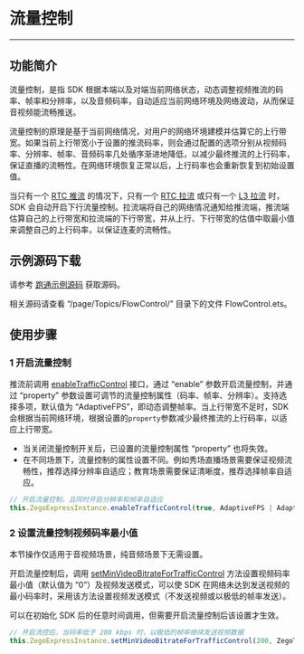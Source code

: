 # 流量控制

---

## 功能简介

流量控制，是指 SDK 根据本端以及对端当前网络状态，动态调整视频推流的码率、帧率和分辨率，以及音频码率，自动适应当前网络环境及网络波动，从而保证音视频能流畅推送。

流量控制的原理是基于当前网络情况，对用户的网络环境建模并估算它的上行带宽。如果当前上行带宽小于设置的推流码率，则会通过配置的选项分别从视频码率、分辨率、帧率、音频码率几处循序渐进地降低，以减少最终推流的上行码率，保证直播的流畅性。在网络环境恢复正常以后，上行码率也会重新恢复到初始设置值。

当只有一个 [RTC 推流](/glossary/term-explanation#rtc-推流) 的情况下，只有一个 [RTC 拉流](/glossary/term-explanation#rtc-推流) 或只有一个 [L3 拉流](/glossary/term-explanation#拉流) 时，SDK 会自动开启下行流量控制。拉流端将自己的网络情况通知给推流端，推流端估算自己的上行带宽和拉流端的下行带宽，并从上行、下行带宽的估值中取最小值来调整自己的上行码率，以保证连麦的流畅性。

## 示例源码下载

请参考 [跑通示例源码](https://doc-zh.zego.im/article/19522) 获取源码。

相关源码请查看 “/page/Topics/FlowControl/” 目录下的文件 FlowControl.ets。


## 使用步骤

### 1 开启流量控制

推流前调用 [enableTrafficControl](https://doc-zh.zego.im/unique-api/express-video-sdk/zh/ets_ohos/classes/_zegoexpressengine_.zegoexpressengine.html#enabletrafficcontrol) 接口，通过 “enable” 参数开启流量控制，并通过 “property” 参数设置可调节的流量控制属性（码率、帧率、分辨率）。支持选择多项，默认值为 “AdaptiveFPS”，即动态调整帧率。当上行带宽不足时，SDK 会根据当前网络环境，根据设置的`property`参数减少最终推流的上行码率，以适应上行带宽。

<Warning title="注意">


- 当关闭流量控制开关后，已设置的流量控制属性 “property” 也将失效。
- 在不同场景下，流量控制的属性设置不同。例如秀场直播场景需要保证视频流畅性，推荐选择分辨率自适应；教育场景需要保证清晰度，推荐选择帧率自适应。

</Warning>



```ts
// 开启流量控制，且同时开启分辨率和帧率自适应
this.ZegoExpressInstance.enableTrafficControl(true, AdaptiveFPS | AdaptiveResolution);
```

### 2 设置流量控制视频码率最小值

<Note title="说明">
本节操作仅适用于音视频场景，纯音频场景下无需设置。
</Note>

开启流量控制后，调用 [setMinVideoBitrateForTrafficControl](https://doc-zh.zego.im/unique-api/express-video-sdk/zh/ets_ohos/classes/_zegoexpressengine_.zegoexpressengine.html#setminvideobitratefortrafficcontrol) 方法设置视频码率最小值（默认值为 “0”）及视频发送模式，可以使 SDK 在网络未达到发送视频的最小码率时，采用该方法设置视频发送模式（不发送视频或以极低的帧率发送）。

<Warning title="注意">
可以在初始化 SDK 后的任意时间调用，但需要开启流量控制后该设置才生效。
</Warning>



```ts
// 开启流控后，当码率低于 200 kbps 时，以极低的帧率继续发送视频数据
this.ZegoExpressInstance.setMinVideoBitrateForTrafficControl(200, ZegoTrafficControlMinVideoBitrateMode.UltraLowFPS);
```

<Content />

